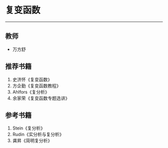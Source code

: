 # 复变函数
---
## 教师
- 万方舒
## 推荐书籍
1. 史济怀《复变函数》
2. 方企勤《复变函数教程》
3. Ahlfors《复分析》
4. 余家荣《复变函数专题选讲》
## 参考书籍
1. Stein《复分析》
2. Rudin《实分析与复分析》
3. 龚昇《简明复分析》